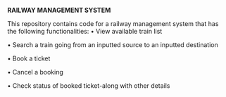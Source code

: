 **RAILWAY MANAGEMENT SYSTEM**

This repository contains code for a railway management system that has the following functionalities:
•	View available train list

•	Search a train going from an inputted source to an inputted destination

•	Book a ticket

•	Cancel a booking

•	Check status of booked ticket-along with other details
